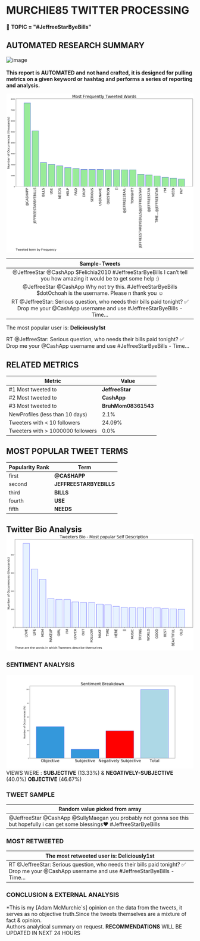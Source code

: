 # MURCHIE85 TWITTER PROCESSING 
&#x1F34E; **TOPIC = "#JeffreeStarByeBills"**

## AUTOMATED RESEARCH SUMMARY

![image](https://marketingplatform.google.com/about/static/images/gmp/analytics-smb-benefit.jpg)
<br></br>
<b> This report is AUTOMATED and not hand crafted, it is designed for pulling metrics on a given keyword or hashtag and performs a series of reporting and analysis.</b>



![image](TWEETS.png)



|                **Sample-Tweets**        |
| :-------------: |
| @JeffreeStar @CashApp $Felichia2010 #JeffreeStarByeBills I can’t tell you how amazing it would be to get some help :) |
| @JeffreeStar @CashApp Why not try this.  #JeffreeStarByeBills $dotOchoah is the username.  Please n thank you ☺️ |
| RT @JeffreeStar: Serious question, who needs their bills paid tonight? ✅ Drop me your @CashApp username and use #JeffreeStarByeBills - Time… |

The most popular user is: **Deliciously1st**
<div class="alert alert-block alert-danger"> RT @JeffreeStar: Serious question, who needs their bills paid tonight? ✅ Drop me your @CashApp username and use #JeffreeStarByeBills - Time…</div>

## RELATED METRICS<br>
| Metric | Value |
| ------------- | ------------- |
| #1 Most tweeted to  | **JeffreeStar** |
| #2 Most tweeted to  | **CashApp** |
| #3 Most tweeted to  | **BruhMom08361543** |
| NewProfiles (less than 10 days) | 2.1%  |
| Tweeters with < 10 followers  | 24.09%|
| Tweeters with > 1000000 followers  | 0.0%  |



## MOST POPULAR TWEET TERMS 


| Popularity Rank  | Term |
| ------------- | ------------- |
| first  | **@CASHAPP**  |
| second  | **JEFFREESTARBYEBILLS**  |
| third  | **BILLS** |
| fourth  | **USE**  |
| fifth  | **NEEDS**  |


## Twitter Bio Analysis![image](BIO.png)
### SENTIMENT ANALYSIS
![image](sentiment.png)
VIEWS WERE : **SUBJECTIVE**  (13.33%) & **NEGATIVELY-SUBJECTIVE** (40.0%) **OBJECTIVE** (46.67%)

### TWEET SAMPLE 
| Random value picked from array |
| ------------- |
|@JeffreeStar @CashApp @SullyMaegan you probably not gonna see this but hopefully i can get some blessings❤️ #JeffreeStarByeBills |

### MOST RETWEETED 

| The most retweeted user is: **Deliciously1st**  |
| ------------- |
| RT @JeffreeStar: Serious question, who needs their bills paid tonight? ✅ Drop me your @CashApp username and use #JeffreeStarByeBills - Time… |

### CONCLUSION & EXTERNAL ANALYSIS

*This is my [Adam McMurchie`s] opinion on the data from the tweets, it serves as no objective truth.Since the tweets themselves are a mixture of fact & opinion.<br>
Authors analytical summary on request.
**RECOMMENDATIONS** WILL BE UPDATED IN NEXT  24 HOURS <br>